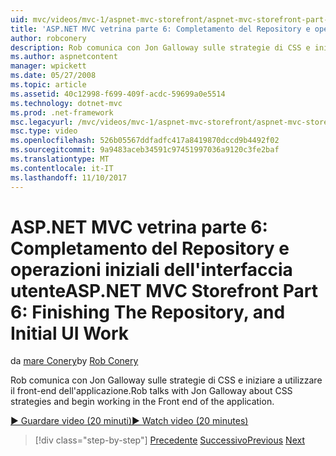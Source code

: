 ```yaml
---
uid: mvc/videos/mvc-1/aspnet-mvc-storefront/aspnet-mvc-storefront-part-6-finishing-the-repository-and-initial-ui-work
title: 'ASP.NET MVC vetrina parte 6: Completamento del Repository e operazioni iniziali dell''interfaccia utente | Documenti Microsoft'
author: robconery
description: Rob comunica con Jon Galloway sulle strategie di CSS e iniziare a utilizzare il front-end dell'applicazione.
ms.author: aspnetcontent
manager: wpickett
ms.date: 05/27/2008
ms.topic: article
ms.assetid: 40c12998-f699-409f-acdc-59699a0e5514
ms.technology: dotnet-mvc
ms.prod: .net-framework
msc.legacyurl: /mvc/videos/mvc-1/aspnet-mvc-storefront/aspnet-mvc-storefront-part-6-finishing-the-repository-and-initial-ui-work
msc.type: video
ms.openlocfilehash: 526b05567ddfadfc417a8419870dccd9b4492f02
ms.sourcegitcommit: 9a9483aceb34591c97451997036a9120c3fe2baf
ms.translationtype: MT
ms.contentlocale: it-IT
ms.lasthandoff: 11/10/2017
---
```

<a name="aspnet-mvc-storefront-part-6-finishing-the-repository-and-initial-ui-work"></a><span data-ttu-id="40e2e-103">ASP.NET MVC vetrina parte 6: Completamento del Repository e operazioni iniziali dell'interfaccia utente</span><span class="sxs-lookup"><span data-stu-id="40e2e-103">ASP.NET MVC Storefront Part 6: Finishing The Repository, and Initial UI Work</span></span>
====================
<span data-ttu-id="40e2e-104">da [mare Conery](https://github.com/robconery)</span><span class="sxs-lookup"><span data-stu-id="40e2e-104">by [Rob Conery](https://github.com/robconery)</span></span>

<span data-ttu-id="40e2e-105">Rob comunica con Jon Galloway sulle strategie di CSS e iniziare a utilizzare il front-end dell'applicazione.</span><span class="sxs-lookup"><span data-stu-id="40e2e-105">Rob talks with Jon Galloway about CSS strategies and begin working in the Front end of the application.</span></span>

[<span data-ttu-id="40e2e-106">&#9654; Guardare video (20 minuti)</span><span class="sxs-lookup"><span data-stu-id="40e2e-106">&#9654; Watch video (20 minutes)</span></span>](https://channel9.msdn.com/Blogs/ASP-NET-Site-Videos/aspnet-mvc-storefront-part-6-finishing-the-repository-and-initial-ui-work)

>[!div class="step-by-step"]
<span data-ttu-id="40e2e-107">[Precedente](aspnet-mvc-storefront-part-5-globalization.md)
[Successivo](aspnet-mvc-storefront-part-7-routing-and-ui-work.md)</span><span class="sxs-lookup"><span data-stu-id="40e2e-107">[Previous](aspnet-mvc-storefront-part-5-globalization.md)
[Next](aspnet-mvc-storefront-part-7-routing-and-ui-work.md)</span></span>
